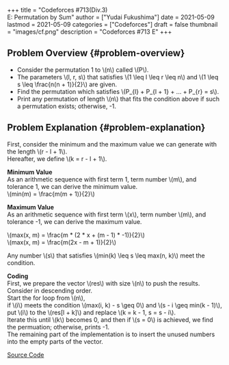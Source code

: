 +++
title = "Codeforces #713(Div.3) <br> E: Permutation by Sum"
author = ["Yudai Fukushima"]
date = 2021-05-09
lastmod = 2021-05-09
categories = ["Codeforces"]
draft = false
thumbnail = "images/cf.png"
description = "Codeforces #713 E"
+++

## Problem Overview {#problem-overview}

-   Consider the permutation 1 to \\(n\\) called \\(P\\).
-   The parameters \\(l, r, s\\) that satisfies \\(1 \leq l \leq r \leq n\\) and \\(1 \leq s \leq \frac{n(n + 1)}{2}\\) are given.
-   Find the permutation which satisfies \\(P\_{l} + P\_{l + 1} + ... + P\_{r} = s\\).
-   Print any permutation of length \\(n\\) that fits the condition above if such a permutation exists; otherwise, -1.


## Problem Explanation {#problem-explanation}

First, consider the minimum and the maximum value we can generate with the length \\(r - l + 1\\).  
Hereafter, we define \\(k = r - l + 1\\).  

**Minimum Value**  
As an arithmetic sequence with first term 1, term number \\(m\\), and tolerance 1, we can derive the minimum value.  
\\(min(m) = \frac{m(m + 1)}{2}\\)  

**Maximum Value**  
As an arithmetic sequence with first term \\(x\\), term number \\(m\\), and tolerance -1, we can derive the maximum value.  

\\(max(x, m) = \frac{m \* (2 \* x + (m - 1) \* -1)}{2}\\)    
\\(max(x, m) = \frac{m(2x - m + 1)}{2}\\)  

Any number \\(s\\) that satisfies \\(min(k) \leq s \leq max(n, k)\\) meet the condition.  

**Coding**  
First, we prepare the vector \\(res\\) with size \\(n\\) to push the results.  
Consider in descending order.  
Start the for loop from \\(n\\),  
if \\(i\\) meets the condition \\(max(i, k) - s \geq 0\\) and \\(s - i \geq min(k - 1)\\), put \\(i\\) to the \\(res[l + k]\\) and replace \\(k = k - 1, s = s - i\\).  
Iterate this until \\(k\\) becomes 0, and then if \\(s = 0\\) is achieved, we find the permuation; otherwise, prints -1.  
The remaining part of the implementation is to insert the unused numbers into the empty parts of the vector.  

[Source Code](https://codeforces.com/contest/1512/submission/115426822)
